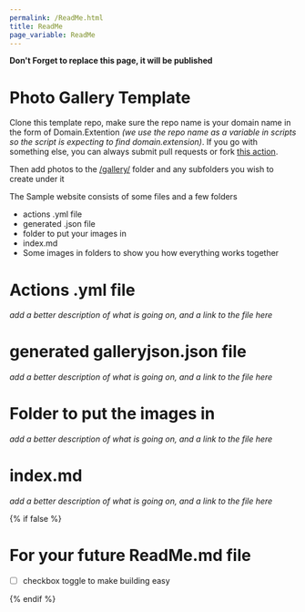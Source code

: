 ```yaml
---
permalink: /ReadMe.html
title: ReadMe
page_variable: ReadMe
---
```


**Don't Forget to replace this page, it will be published**

# Photo Gallery Template

Clone this template repo, make sure the repo name is your domain name in the form of Domain.Extention *(we use the repo name as a variable in scripts so the script is expecting to find domain.extension)*. If you go with something else, you can always submit pull requests or fork [this action](https://github.com/pauliver/CSharp-Image-Action). 

Then add photos to the [/gallery/](./gallery/) folder and any subfolders you wish to create under it


The Sample website consists of some files and a few folders
- actions .yml file
- generated .json file
- folder to put your images in
- index.md 
- Some images in folders to show you how everything works together

# Actions .yml file

*add a better description of what is going on, and a link to the file here*

# generated galleryjson.json file

*add a better description of what is going on, and a link to the file here*

# Folder to put the images in 

*add a better description of what is going on, and a link to the file here*

# index.md 

*add a better description of what is going on, and a link to the file here*


{% if false %}

# For your future ReadMe.md file

- [ ] checkbox toggle to make building easy

{% endif %}
